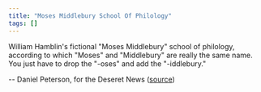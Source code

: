```yaml
---
title: "Moses Middlebury School Of Philology"
tags: []
---
```


William Hamblin's fictional "Moses Middlebury" school of philology, according to which "Moses" and "Middlebury" are really the same name. You just have to drop the "-oses" and add the "-iddlebury."

-- Daniel Peterson, for the Deseret News ([source][source])

[source]: http://www.deseretnews.com/article/700193949/Cherry-picking-similarities-a-powerful-way-to-mislead.html
